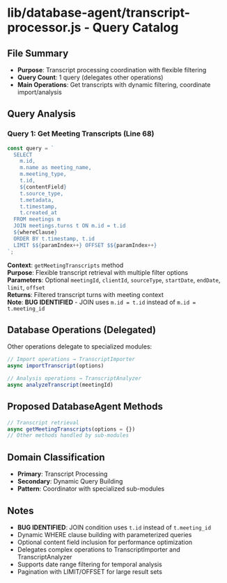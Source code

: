 # lib/database-agent/transcript-processor.js - Query Catalog

## File Summary
- **Purpose**: Transcript processing coordination with flexible filtering
- **Query Count**: 1 query (delegates other operations)
- **Main Operations**: Get transcripts with dynamic filtering, coordinate import/analysis

## Query Analysis

### Query 1: Get Meeting Transcripts (Line 68)
```javascript
const query = `
  SELECT 
    m.id,
    m.name as meeting_name,
    m.meeting_type,
    t.id,
    ${contentField}
    t.source_type,
    t.metadata,
    t.timestamp,
    t.created_at
  FROM meetings m
  JOIN meetings.turns t ON m.id = t.id
  ${whereClause}
  ORDER BY t.timestamp, t.id
  LIMIT $${paramIndex++} OFFSET $${paramIndex++}
`;
```
**Context**: `getMeetingTranscripts` method  
**Purpose**: Flexible transcript retrieval with multiple filter options  
**Parameters**: Optional `meetingId`, `clientId`, `sourceType`, `startDate`, `endDate`, `limit`, `offset`  
**Returns**: Filtered transcript turns with meeting context  
**Note**: **BUG IDENTIFIED** - JOIN uses `m.id = t.id` instead of `m.id = t.meeting_id`

## Database Operations (Delegated)

Other operations delegate to specialized modules:
```javascript
// Import operations → TranscriptImporter
async importTranscript(options)

// Analysis operations → TranscriptAnalyzer
async analyzeTranscript(meetingId)
```

## Proposed DatabaseAgent Methods

```javascript
// Transcript retrieval
async getMeetingTranscripts(options = {})
// Other methods handled by sub-modules
```

## Domain Classification
- **Primary**: Transcript Processing
- **Secondary**: Dynamic Query Building
- **Pattern**: Coordinator with specialized sub-modules

## Notes
- **BUG IDENTIFIED**: JOIN condition uses `t.id` instead of `t.meeting_id`
- Dynamic WHERE clause building with parameterized queries
- Optional content field inclusion for performance optimization
- Delegates complex operations to TranscriptImporter and TranscriptAnalyzer
- Supports date range filtering for temporal analysis
- Pagination with LIMIT/OFFSET for large result sets